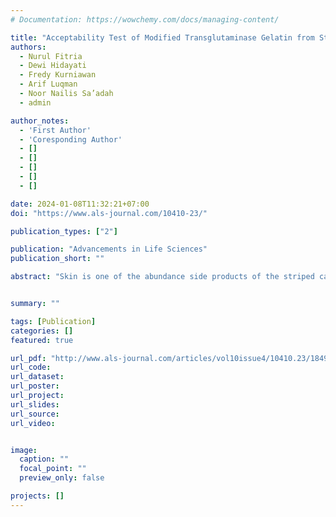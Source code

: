 ```yaml
---
# Documentation: https://wowchemy.com/docs/managing-content/

title: "Acceptability Test of Modified Transglutaminase Gelatin from Striped Catfish (Pangasius hypophthalmus) Skin Based on Organoleptic and Toxicology"
authors:
  - Nurul Fitria
  - Dewi Hidayati 
  - Fredy Kurniawan
  - Arif Luqman
  - Noor Nailis Sa’adah
  - admin

author_notes:
  - 'First Author'
  - 'Coresponding Author'
  - []
  - []
  - []
  - []
  - []

date: 2024-01-08T11:32:21+07:00
doi: "https://www.als-journal.com/10410-23/"

publication_types: ["2"]

publication: "Advancements in Life Sciences"
publication_short: ""

abstract: "Skin is one of the abundance side products of the striped catfish (Pangasius hypophthalmus) fillet industry in tropical countries. The previous histological study revealed that the skin of striped catfish contains high collagens which has the potential to supply the increasing halal gelatin demands. However, the texture of striped catfish skin gelatin (SCSG) at room temperature is mushy. This can be enhanced by the transglutaminase (TG) modification. SCSG modified with TG (SCSG_TG) needs to be tested for safety and consumer acceptance before being marketed. The research aims to decide the level of acute toxicity of SCSG_TG in mice (Mus musculus) and discover the organoleptic quality of SCSG_TG. Striped catfish skin gelatin modified with transglutaminase (SCSG_TG) was acquire by CH3COOH (acid) and NaOH (base) extraction at a temperature of 58°C. Toxicity tests using mice were worked by the Limit Test Procedure of the Organization for Economic Cooperation and Development (OECD) and then analyzed descriptively and qualitatively. While organoleptic tests were worked using hedonic assessment and the Friedman test. The result shows SCSG_TG did not induce any toxic effects or death in mice. SCSG_TG 10 mg film was the most favored treatment group by the panelists (4.9-6.5) compared with SCSG_TG 0 mg (3.8-6.0) and SCSG_TG 50 mg film (4.1-6.3). Hence, the striped catfish skin gelatin film modified with transglutaminase (SCSG_TG) was declared safe, non-toxic, and accepted according to the organoleptic assessment that has met the standard (dislike criteria <25%)."


summary: ""

tags: [Publication]
categories: []
featured: true

url_pdf: "http://www.als-journal.com/articles/vol10issue4/10410.23/1849.pdf"
url_code:
url_dataset:
url_poster:
url_project:
url_slides:
url_source:
url_video:


image:
  caption: ""
  focal_point: ""
  preview_only: false

projects: []
---
```

